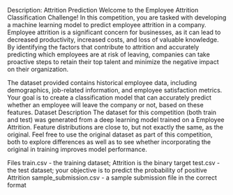 Description:
Attrition Prediction
Welcome to the Employee Attrition Classification Challenge! In this competition, you are tasked with developing a machine learning model to predict employee attrition in a company. Employee attrition is a significant concern for businesses, as it can lead to decreased productivity, increased costs, and loss of valuable knowledge. By identifying the factors that contribute to attrition and accurately predicting which employees are at risk of leaving, companies can take proactive steps to retain their top talent and minimize the negative impact on their organization.

The dataset provided contains historical employee data, including demographics, job-related information, and employee satisfaction metrics. Your goal is to create a classification model that can accurately predict whether an employee will leave the company or not, based on these features.
Dataset Description
The dataset for this competition (both train and test) was generated from a deep learning model trained on a Employee Attrition. Feature distributions are close to, but not exactly the same, as the original. Feel free to use the original dataset as part of this competition, both to explore differences as well as to see whether incorporating the original in training improves model performance.

Files
train.csv - the training dataset; Attrition is the binary target
test.csv - the test dataset; your objective is to predict the probability of positive Attrition
sample_submission.csv - a sample submission file in the correct format
